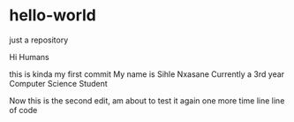 # hello-world
just a repository


Hi Humans 

this is kinda my first commit
My name is Sihle Nxasane Currently a 3rd year Computer Science Student

Now this is the second edit, am about to test it again one more time
line line of code
